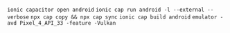 `ionic capacitor open android`
`ionic cap run android -l --external --verbose`
`npx cap copy && npx cap sync`
`ionic cap build android`
`emulator -avd Pixel_4_API_33 -feature -Vulkan`